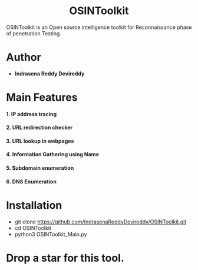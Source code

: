 <h1 align="center">OSINToolkit</h1>

OSINToolkit is an Open source intelligence toolkit for Reconnaissance phase of penetration Testing.

# Author

 - <b>Indrasena Reddy Devireddy</b> 
  
# Main Features



<h4>1. IP address tracing
<h4>2. URL redirection checker
<h4>3. URL lookup in webpages
<h4>4. Information Gathering using Name 
<h4>5. Subdomain enumeration
<h4>6. DNS Enumeration </h4>
                    




# Installation

- git clone https://github.com/IndrasenaReddyDevireddy/OSINToolkit.git
- cd OSINToolkit
- python3 OSINToolkit_Main.py

# Drop a star for this tool.

